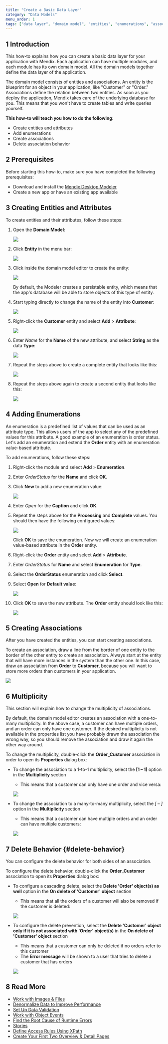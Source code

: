 ```yaml
---
title: "Create a Basic Data Layer"
category: "Data Models"
menu_order: 1
tags: ["data layer", "domain model", "entities", "enumerations", "associations"]
---
```


## 1 Introduction

This how-to explains how you can create a basic data layer for your application with Mendix. Each application can have multiple modules, and each module has its own domain model. All the domain models together define the data layer of the application. 

The domain model consists of entities and associations. An entity is the blueprint for an object in your application, like "Customer" or "Order." Associations define the relation between two entities. As soon as you deploy the application, Mendix takes care of the underlying database for you. This means that you won't have to create tables and write queries yourself.

**This how-to will teach you how to do the following:**

* Create entities and attributes
* Add enumerations
* Create associations
* Delete association behavior

## 2 Prerequisites

Before starting this how-to, make sure you have completed the following prerequisites:

* Download and install the [Mendix Desktop Modeler](https://appstore.home.mendix.com/link/modelers/)
* Create a new app or have an existing app available

## 3 Creating Entities and Attributes

To create entities and their attributes, follow these steps:

1. Open the **Domain Model**:

    ![](attachments/18448745/18582192.png)

2. Click **Entity** in the menu bar:

    ![](attachments/18448745/18582191.png) 

3. Click inside the domain model editor to create the entity:

    ![](attachments/18448745/18582190.png) 

    By default, the Modeler creates a persistable entity, which means that the app's database will be able to store objects of this type of entity.
4. Start typing directly to change the name of the entity into **Customer**:

    ![](attachments/18448745/18582189.png)

5. Right-click the **Customer** entity and select **Add** > **Attribute**:

    ![](attachments/18448745/18582188.png)

6. Enter *Name* for the **Name** of the new attribute, and select **String** as the data **Type**:

    ![](attachments/18448745/18582186.png)

7. Repeat the steps above to create a complete entity that looks like this:

    ![](attachments/18448745/18582185.png)

8. Repeat the steps above again to create a second entity that looks like this:

    ![](attachments/18448745/18582184.png)

## 4 Adding Enumerations

An enumeration is a predefined list of values that can be used as an attribute type. This allows users of the app to select any of the predefined values for this attribute. A good example of an enumeration is order status. Let's add an enumeration and extend the **Order** entity with an enumeration value-based attribute.

To add enumerations, follow these steps:

1. Right-click the module and select **Add** > **Enumeration**.
2. Enter *OrderStatus* for the **Name** and click **OK**.
3. Click **New** to add a new enumeration value:

    ![](attachments/18448745/18582181.png)

4. Enter *Open* for the **Caption** and click **OK**.
5. Repeat the steps above for the **Processing** and **Complete** values. You should then have the following configured values:

    ![](attachments/18448745/18582179.png)

    Click **OK** to save the enumeration. Now we will create an enumeration value-based attribute in the **Order** entity.
6. Right-click the **Order** entity and select **Add** > **Attribute**.
7. Enter *OrderStatus* for **Name** and select **Enumeration** for **Type**.
8. Select the **OrderStatus** enumeration and click **Select**.
9. Select **Open** for **Default value**:

    ![](attachments/18448745/18582197.png)

10. Click **OK** to save the new attribute. The **Order** entity should look like this:

    ![](attachments/18448745/18582176.png)

## 5 Creating Associations

After you have created the entities, you can start creating associations.

To create an association, draw a line from the border of one entity to the border of the other entity to create an association. Always start at the entity that will have more instances in the system than the other one. In this case, draw an association from **Order** to **Customer**, because you will want to store more orders than customers in your application.

![](attachments/18448745/18582175.png)

## 6 Multiplicity

This section will explain how to change the multiplicity of associations. 

By default, the domain model editor creates an association with a one-to-many multiplicity. In the above case, a customer can have multiple orders, and an order can only have one customer. If the desired multiplicity is not available in the properties list you have probably drawn the association the wrong way, so you should remove the association and draw it again the other way around.

To change the multiplicity, double-click the **Order_Customer** association in order to open its **Properties** dialog box:

* To change the association to a 1-to-1 multiplicity, select the **[1 – 1]** option in the **Multiplicity** section
    * This means that a customer can only have one order and vice versa:

    ![](attachments/18448745/18582206.png)

* To change the association to a many-to-many multiplicity, select the **[* – *]** option in the **Multiplicity** section

    * This means that a customer can have multiple orders and an order can have multiple customers:

    ![](attachments/18448745/18582205.png)

## 7 Delete Behavior {#delete-behavior}

You can configure the delete behavior for both sides of an association.

To configure the delete behavior, double-click the **Order_Customer** association to open its **Properties** dialog box:

* To configure a cascading delete, select the **Delete 'Order' object(s) as well** option in the **On delete of 'Customer' object** section
    * This means that all the orders of a customer will also be removed if the customer is deleted:

    ![](attachments/18448745/18582209.png)

* To configure the delete prevention, select the **Delete 'Customer' object only if it is not associated with 'Order' object(s)** in the **On delete of 'Customer' object** section
    * This means that a customer can only be deleted if no orders refer to this customer
    * The **Error message** will be shown to a user that tries to delete a customer that has orders

    ![](attachments/18448745/18582208.png)

## 8 Read More

* [Work with Images & Files](working-with-images-and-files)
* [Denormalize Data to Improve Performance](denormalize-data-to-improve-performance)
* [Set Up Data Validation](setting-up-data-validation)
* [Work with Object Events](working-with-object-events)
* [Find the Root Cause of Runtime Errors](../monitoring-troubleshooting/finding-the-root-cause-of-runtime-errors)
* [Stories](/developerportal/collaborate/stories)
* [Define Access Rules Using XPath](../logic-business-rules/define-access-rules-using-xpath)
* [Create Your First Two Overview & Detail Pages](../front-end/create-your-first-two-overview-and-detail-pages)

